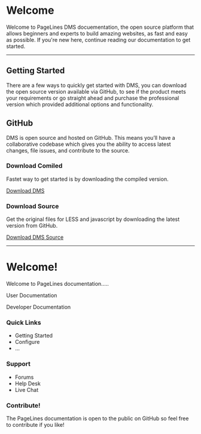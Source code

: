 <h1 class="text-info">Welcome</h3>
	<p class="text-info lead">Welcome to PageLines DMS docuementation, the open source platform that allows beginners and experts to build amazing websites, as fast and easy as possible. If you're new here, continue reading our documentation to get started.</p>
<hr class="text-info">

<h2>Getting Started</h2>
<p>There are a few ways to quickly get started with DMS, you can download the open source version  available via GitHub, to see if the product meets your requirements or go straight ahead and purchase the professional version which provided additional options and functionality.</p>

<h2>GitHub</h2>

<p>DMS is open source and hosted on GitHub. This means you’ll have a collaborative codebase which gives you the ability to access latest changes, file issues, and contribute to the source.</p>

<h3>Download Comiled</h3>

<p>Fastet way to get started is by downloading the compiled version.</p>

<p><a class="btn btn-large btn-primary" href="#"><i class="icon-github"></i> Download DMS</a></p>

<h3>Download Source</h3>

<p>Get the original files for LESS and javascript by downloading the latest version from GitHub.

<p><a class="btn btn-large btn-default" href="#"><i class="icon-github"></i> Download DMS Source</a></p>

<hr>









<div class="row-fluid">
	<div class="span12">
		<div class="alert alert-block alert-info">
			<h1>Welcome!</h1>
  				<p>Welcome to PageLines documentation.....</p>
  				<p>User Documentation</p>
  				<p>Developer Documentation</p>
		</div>
	</div>
</div>

<div class="row-fluid">
	<div class="span6">
		<div class="alert alert-block">
		  <h3>Quick Links</h3>
  			<ul>
  				<li>Getting Started</li>
  				<li>Configure</li>
  				<li>...</li>
  			</ul>
		</div>
	</div>
	<div class="span6">
		<div class="alert alert-block alert-success">
		  <h3>Support</h3>
  			<ul>
  				<li>Forums</li>
  				<li>Help Desk</li>
  				<li>Live Chat</li>
  			</ul>
		</div>
	</div>
</div>

<div class="row-fluid">
	<div class="span12">
		<div class="alert alert-block alert-warning">
  			<h3>Contribute!</h3>
  				<p>The PageLines documentation is open to the public on GitHub so feel free to contribute if you like!</p>
  		</div>
  	</div>
</div>
